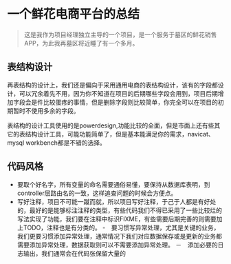 # 一个鲜花电商平台的总结

> 这是我作为项目经理独立主导的一个项目，是一个服务于墓区的鲜花销售APP，为此我再墓区将近睡了有一个多月。

## 表结构设计

再表结构的设计上，我们还是偏向于采用通用电商的表结构设计，该有的字段都设计，可以冗余着先不用，因为你不知道在项目的后期哪些字段会用到，项目后期增加字段会是件比较蛋疼的事情，但是删除字段则比较简单，你完全可以在项目的初期暂时不使用多余的字段。

表结构的设计工具使用的是powerdesign,功能比较的全面，但是市面上还有些其它的表结构设计工具，可能功能简单了，但是基本能满足你的需求，navicat、mysql workbench都是不错的选择。

## 代码风格

- 要取个好名字，所有变量的命名需要通俗易懂，要保持从数据库表明，到controller层路由名的一致，这样追查问题的时候会方便点。
- 写好注释，项目不可能一蹴而就，所以项目写好注释，于己于人都是有好处的，最好的是能够标注注释的类型，有些代码我们不得已采用了一些比较烂的写法实现了功能，我们要在注释中标识FIXME，有些需要后期完善的则需要加上TODO，注释也是有分类的。
-　要习惯写异常处理，尤其是关键的业务，我们更要习惯添加异常处理，通常情况下我们对应数据保存或是更新的业务都需要添加异常处理，数据获取则可以不需要添加异常处理。
－　添加必要的日志输出，我们通常会在代码张保留大量的
